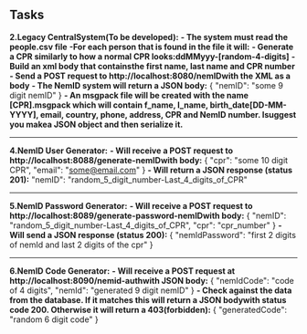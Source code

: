 
## Tasks

**2.Legacy CentralSystem(To be developed):**
**- The system must read the people.csv file**
**-For each person that is found in the file it will:** 
	**- Generate a CPR similarly to how a normal CPR looks:ddMMyyy-[random-4-digits]**
	**- Build an xml body that containsthe first name, last name and CPR number**
	**- Send a POST request to http://localhost:8080/nemIDwith the XML as a body**
	**- The NemID system will return a JSON body:**
	{
		"nemID": "some 9 digit nemID"
	}
	**- An msgpack file will be created with the name [CPR].msgpack which will contain f_name, l_name, birth_date[DD-MM-YYYY], email, country, phone, address, CPR and NemID number. Isuggest you makea JSON object and then serialize it.**

---

**4.NemID User Generator:**
**- Will receive a POST request to http://localhost:8088/generate-nemIDwith body:**
{
	"cpr": "some 10 digit CPR",
	"email": "some@email.com"
}
**- Will return a JSON response (status 201):**
	"nemID": "random_5_digit_number-Last_4_digits_of_CPR"

---

**5.NemID Password Generator:**
**- Will receive a POST request to http://localhost:8089/generate-password-nemIDwith body:**
{
	"nemID": "random_5_digit_number-Last_4_digits_of_CPR",
	"cpr": "cpr_number"
}
**- Will send a JSON response (status 200):**
{
	"nemIdPassword": "first 2 digits of nemId and last 2 digits of the cpr"
}

---

**6.NemID Code Generator:**
**- Will receive a POST request at http://localhost:8090/nemid-authwith JSON body:**
{
	"nemIdCode": "code of 4 digits",
	"nemId": "generated 9 digit nemID"
}
**- Check against the data from the database. If it matches this will return a JSON bodywith status code 200. Otherwise it will return a 403(forbidden):**
{
	"generatedCode": "random 6 digit code"
}
